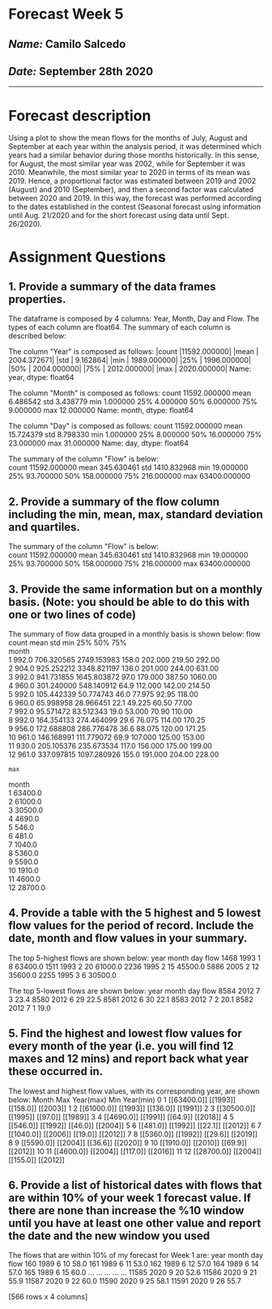 # Forecast Week 5
## *Name:* Camilo Salcedo
## *Date:* September 28th 2020
___

# Forecast description

Using a plot to show the mean flows for the months of July, August and September at each year within the analysis period, it was determined which years had a similar behavior during those months historically. In this sense, for August, the most similar year was 2002, while for September it was 2010. Meanwhile, the most similar year to 2020 in terms of its mean was 2019. Hence, a proportional factor was estimated between 2019 and 2002 (August) and 2010 (September), and then a second factor was calculated between 2020 and 2019. In this way, the forecast was performed according to the dates established in the contest (Seasonal forecast using information until Aug. 21/2020 and for the short forecast using data until Sept. 26/2020).

# Assignment Questions
## 1. Provide a summary of the data frames properties.
The dataframe is composed by 4 columns: Year, Month, Day and Flow. The types of each column are float64. The summary of each column is described below:

The column "Year" is composed as follows:
|count    |11592.000000|
|mean     | 2004.372671|
|std      |    9.162864|
|min      | 1989.000000|
|25%      | 1996.000000|
|50%      | 2004.000000|
|75%      | 2012.000000|
|max      | 2020.000000|
Name: year, dtype: float64

 The column "Month" is composed as follows:
 count    11592.000000
mean         6.486542
std          3.438779
min          1.000000
25%          4.000000
50%          6.000000
75%          9.000000
max         12.000000
Name: month, dtype: float64

 The column "Day" is composed as follows:
 count    11592.000000
mean        15.724379
std          8.798330
min          1.000000
25%          8.000000
50%         16.000000
75%         23.000000
max         31.000000
Name: day, dtype: float64

 The summary of the column "Flow" is below:      
count  11592.000000
mean     345.630461
std     1410.832968
min       19.000000
25%       93.700000
50%      158.000000
75%      216.000000
max    63400.000000

## 2. Provide a summary of the flow column including the min, mean, max, standard deviation and quartiles.

The summary of the column "Flow" is below:           
count  11592.000000
mean     345.630461
std     1410.832968
min       19.000000
25%       93.700000
50%      158.000000
75%      216.000000
max    63400.000000

## 3.  Provide the same information but on a monthly basis. (Note: you should be able to do this with one or two lines of code)

The summary of flow data grouped in a monthly basis is shown below:         flow                                                            \
count        mean          std    min      25%     50%      75%   
month                                                                    
1      992.0  706.320565  2749.153983  158.0  202.000  219.50   292.00   
2      904.0  925.252212  3348.821197  136.0  201.000  244.00   631.00   
3      992.0  941.731855  1645.803872   97.0  179.000  387.50  1060.00   
4      960.0  301.240000   548.140912   64.9  112.000  142.00   214.50   
5      992.0  105.442339    50.774743   46.0   77.975   92.95   118.00   
6      960.0   65.998958    28.966451   22.1   49.225   60.50    77.00   
7      992.0   95.571472    83.512343   19.0   53.000   70.90   110.00   
8      992.0  164.354133   274.464099   29.6   76.075  114.00   170.25   
9      956.0  172.688808   286.776478   36.6   88.075  120.00   171.25   
10     961.0  146.168991   111.779072   69.9  107.000  125.00   153.00   
11     930.0  205.105376   235.673534  117.0  156.000  175.00   199.00   
12     961.0  337.097815  1097.280926  155.0  191.000  204.00   228.00   


    max  
month           
1      63400.0  
2      61000.0  
3      30500.0  
4       4690.0  
5        546.0  
6        481.0  
7       1040.0  
8       5360.0  
9       5590.0  
10      1910.0  
11      4600.0  
12     28700.0  


## 4. Provide a table with the 5 highest and 5 lowest flow values for the period of record. Include the date, month and flow values in your summary.

The top 5-highest flows are shown below:
      year  month  day     flow
1468  1993      1    8  63400.0
1511  1993      2   20  61000.0
2236  1995      2   15  45500.0
5886  2005      2   12  35600.0
2255  1995      3    6  30500.0

 The top 5-lowest flows are shown below:
      year  month  day  flow
8584  2012      7    3  23.4
8580  2012      6   29  22.5
8581  2012      6   30  22.1
8583  2012      7    2  20.1
8582  2012      7    1  19.0

## 5. Find the highest and lowest flow values for every month of the year (i.e. you will find 12 maxes and 12 mins) and report back what year these occurred in.

The lowest and highest flow values, with its corresponding year, are shown below:
  Month          Max Year(max)        Min Year(min)
0      1  [[63400.0]]  [[1993]]  [[158.0]]  [[2003]]
1      2  [[61000.0]]  [[1993]]  [[136.0]]  [[1991]]
2      3  [[30500.0]]  [[1995]]   [[97.0]]  [[1989]]
3      4   [[4690.0]]  [[1991]]   [[64.9]]  [[2018]]
4      5    [[546.0]]  [[1992]]   [[46.0]]  [[2004]]
5      6    [[481.0]]  [[1992]]   [[22.1]]  [[2012]]
6      7   [[1040.0]]  [[2006]]   [[19.0]]  [[2012]]
7      8   [[5360.0]]  [[1992]]   [[29.6]]  [[2019]]
8      9   [[5590.0]]  [[2004]]   [[36.6]]  [[2020]]
9     10   [[1910.0]]  [[2010]]   [[69.9]]  [[2012]]
10    11   [[4600.0]]  [[2004]]  [[117.0]]  [[2016]]
11    12  [[28700.0]]  [[2004]]  [[155.0]]  [[2012]]

## 6. Provide a list of historical dates with flows that are within 10% of your week 1 forecast value. If there are none than increase the %10 window until you have at least one other value and report the date and the new window you used

The flows that are within 10% of my forecast for Week 1 are:
      year  month  day  flow
160    1989      6   10  58.0
161    1989      6   11  53.0
162    1989      6   12  57.0
164    1989      6   14  57.0
165    1989      6   15  60.0
...     ...    ...  ...   ...
11585  2020      9   20  52.6
11586  2020      9   21  55.9
11587  2020      9   22  60.0
11590  2020      9   25  58.1
11591  2020      9   26  55.7

[566 rows x 4 columns]
